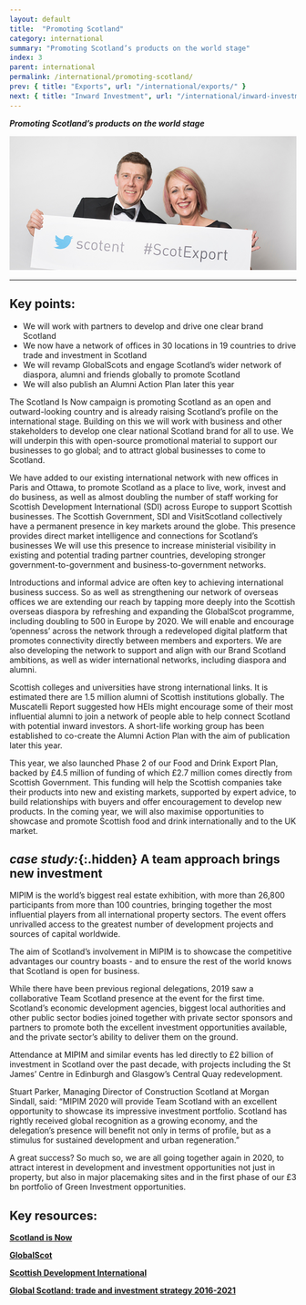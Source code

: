 ```yaml
---
layout: default
title:  "Promoting Scotland"
category: international
summary: "Promoting Scotland’s products on the world stage"
index: 3
parent: international
permalink: /international/promoting-scotland/
prev: { title: "Exports", url: "/international/exports/" }
next: { title: "Inward Investment", url: "/international/inward-investment/" }
---
```

***Promoting Scotland’s products on the world stage***

![A photograph of two attendees at the Scottish Export Awards](/assets/images/pageimages/International.17.jpg)

---

## Key points:

* We will work with partners to develop and drive one clear brand Scotland
* We now have a network of offices in 30 locations in 19 countries to drive trade and investment in Scotland
* We will revamp GlobalScots and engage Scotland’s wider network of diaspora, alumni and friends globally to promote Scotland
* We will also publish an Alumni Action Plan later this year

The Scotland Is Now campaign is promoting Scotland as an open and outward-looking country and is already raising Scotland’s profile on the international stage. Building on this we will work with business and other stakeholders to develop one clear national Scotland brand for all to use. We will underpin this with open-source promotional material to support our businesses to go global; and to attract global businesses to come to Scotland.  

We have added to our existing international network with new offices in Paris and Ottawa, to promote Scotland as a place to live, work, invest and do business, as well as almost doubling the number of staff working for Scottish Development International (SDI) across Europe to support Scottish businesses.  The Scottish Government, SDI and VisitScotland collectively have a permanent presence in key markets around the globe. This presence provides direct market intelligence and connections for Scotland’s businesses  We will use this presence to increase ministerial visibility in existing and potential trading partner countries, developing stronger government-to-government and business-to-government networks.  

Introductions and informal advice are often key to achieving international business success. So as well as strengthening our network of overseas offices we are extending our reach by tapping more deeply into the Scottish overseas diaspora by  refreshing and expanding the GlobalScot programme, including doubling to 500 in Europe by 2020. We will enable and encourage ‘openness’ across the network through a redeveloped digital platform that promotes connectivity directly between members and exporters. We are also developing the network to support and align with our Brand Scotland ambitions, as well as wider international networks, including diaspora and alumni.  

Scottish colleges and universities have strong international links.  It is estimated there are 1.5 million alumni of Scottish institutions globally.  The Muscatelli Report suggested how HEIs might encourage some of their most influential alumni to join a network of people able to help connect Scotland with potential inward investors.   A short-life working group has been established to co-create the Alumni Action Plan with the aim of publication later this year.  

This year, we also launched Phase 2 of our Food and Drink Export Plan, backed by £4.5 million of funding of which £2.7 million comes directly from Scottish Government. This funding will help the Scottish companies take their products into new and existing markets, supported by expert advice, to build relationships with buyers and offer encouragement to develop new products. In the coming year, we will also maximise opportunities to showcase and promote Scottish food and drink internationally and to the UK market.  

<div class="case-study" markdown="1">

## *case study:*{:.hidden} A team approach brings new investment

MIPIM is the world’s biggest real estate exhibition, with more than 26,800 participants from more than 100 countries, bringing together the most influential players from all international property sectors. The event offers unrivalled access to the greatest number of development projects and sources of capital worldwide.

The aim of Scotland’s involvement in MIPIM is to showcase the competitive advantages our country boasts - and to ensure the rest of the world knows that Scotland is open for business.

While there have been previous regional delegations, 2019 saw a collaborative Team Scotland presence at the event for the first time. Scotland’s economic development agencies, biggest local authorities and other public sector bodies joined together with private sector sponsors and partners to promote both the excellent investment opportunities available, and the private sector’s ability to deliver them on the ground.

Attendance at MIPIM and similar events has led directly to £2 billion of investment in Scotland over the past decade, with projects including the St James’ Centre in Edinburgh and Glasgow’s Central Quay redevelopment.

Stuart Parker, Managing Director of Construction Scotland at Morgan Sindall, said:
“MIPIM 2020 will provide Team Scotland with an excellent opportunity to showcase its impressive investment portfolio. Scotland has rightly received global recognition as a growing economy, and the delegation’s presence will benefit not only in terms of profile, but as a stimulus for sustained development and urban regeneration.”

A great success? So much so, we are all going together again in 2020, to attract interest in development and investment opportunities not just in property, but also in major placemaking sites and in the first phase of our £3 bn portfolio of Green Investment opportunities.   
</div>

## Key resources:

**[Scotland is Now](https://www.scotland.org)**  

**[GlobalScot](https://www.globalscot.com/)**  

**[Scottish Development International](https://www.sdi.co.uk/)**  

**[Global Scotland: trade and investment strategy 2016-2021](https://www.gov.scot/publications/global-scotland-scotlands-trade-investment-strategy-2016-2021/pages/1/)**  
